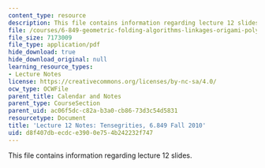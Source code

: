 ```yaml
---
content_type: resource
description: This file contains information regarding lecture 12 slides.
file: /courses/6-849-geometric-folding-algorithms-linkages-origami-polyhedra-fall-2012/d8f407dbecdce3900e754b242232f747_MIT6_849F12_L12.pdf
file_size: 7173009
file_type: application/pdf
hide_download: true
hide_download_original: null
learning_resource_types:
- Lecture Notes
license: https://creativecommons.org/licenses/by-nc-sa/4.0/
ocw_type: OCWFile
parent_title: Calendar and Notes
parent_type: CourseSection
parent_uid: ac06f5dc-c82a-b3a0-cb86-73d3c54d5831
resourcetype: Document
title: 'Lecture 12 Notes: Tensegrities, 6.849 Fall 2010'
uid: d8f407db-ecdc-e390-0e75-4b242232f747
---
```

This file contains information regarding lecture 12 slides.